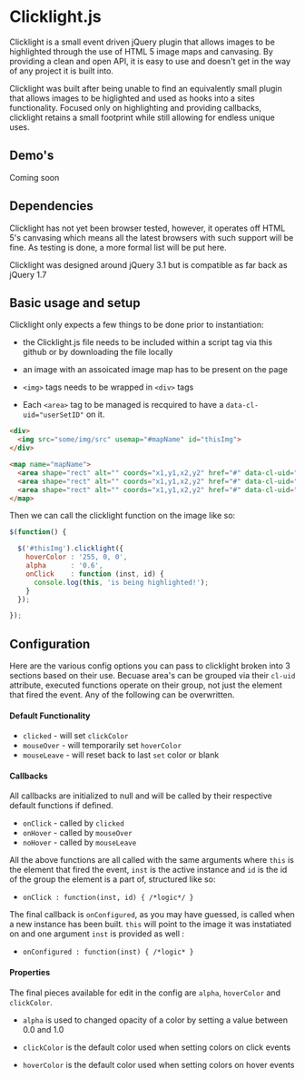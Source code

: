 # Clicklight.js

Clicklight is a small event driven jQuery plugin that allows images to
be highlighted through the use of HTML 5 image maps and canvasing. By
providing a clean and open API, it is easy to use and doesn't get in
the way of any project it is built into.

Clicklight was built after being unable to find an equivalently small
plugin that allows images to be higlighted and used as hooks into a
sites functionality. Focused only on highlighting and providing
callbacks, clicklight retains a small footprint while still
allowing for endless unique uses.

## Demo's

Coming soon

## Dependencies

Clicklight has not yet been browser tested, however, it operates off
HTML 5's canvasing which means all the latest browsers with such
support will be fine. As testing is done, a more formal list will be
put here.

Clicklight was designed around jQuery 3.1 but is compatible as far
back as jQuery 1.7

## Basic usage and setup

Clicklight only expects a few things to be done prior to
instantiation:
* the Clicklight.js file needs to be included within a script tag via
  this github or by downloading the file locally

* an image with an assoicated image map has to be present on the page
	
* `<img>` tags needs to be wrapped in `<div>` tags

* Each `<area>` tag to be managed is recquired to have a
  `data-cl-uid="userSetID"` on it.

```html
<div>
  <img src="some/img/src" usemap="#mapName" id="thisImg">
</div>

<map name="mapName">
  <area shape="rect" alt="" coords="x1,y1,x2,y2" href="#" data-cl-uid="1" title="example">
  <area shape="rect" alt="" coords="x1,y1,x2,y2" href="#" data-cl-uid="2" title="example">
  <area shape="rect" alt="" coords="x1,y1,x2,y2" href="#" data-cl-uid="2" title="example">
</map>
```
Then we can call the clicklight function on the image like so:

```javascript
$(function() {

  $('#thisImg').clicklight({
    hoverColor : '255, 0, 0',
	alpha      : '0.6',
	onClick    : function (inst, id) {
	  console.log(this, 'is being highlighted!');
	}
  });

});
```
## Configuration

Here are the various config options you can pass to clicklight broken
into 3 sections based on their use. Becuase area's can be grouped via
their `cl-uid` attribute, executed functions operate on their group,
not just the element that fired the event. Any of the following can be
overwritten.

#### Default Functionality
* `clicked`    - will set `clickColor`
* `mouseOver`  - will temporarily set `hoverColor` 
* `mouseLeave` - will reset back to last `set` color or blank

#### Callbacks 
All callbacks are initialized to null and will be called by their
respective default functions if defined.

* `onClick` - called by `clicked`
* `onHover` - called by `mouseOver`
* `noHover` - called by `mouseLeave`

All the above functions are all called with the same arguments where
`this` is the element that fired the event, `inst` is the active
instance and `id` is the id of the group the element is a part of,
structured like so: 
* `onClick : function(inst, id) { /*logic*/ }`

The final callback is `onConfigured`, as you may have guessed, is
called when a new instance has been built. `this` will point to the
image it was instatiated on and one argument `inst` is provided as
well :
* `onConfigured : function(inst) { /*logic* }`
   
#### Properties

The final pieces available for edit in the config are `alpha`,
`hoverColor` and `clickColor`.

* `alpha` is used to changed opacity of a color by setting a value
   between 0.0 and 1.0
  
* `clickColor` is the default color used when setting colors on click
  events

* `hoverColor` is the default color used when setting colors on hover
  events
